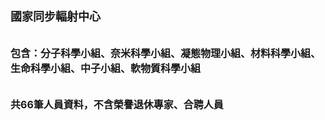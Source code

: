 # <font size=4>國家同步輻射中心</font></br></br>  <font size=3>包含：分子科學小組、奈米科學小組、凝態物理小組、材料科學小組、生命科學小組、中子小組、軟物質科學小組</font></br></br> <font size=3>共66筆人員資料，不含榮譽退休專家、合聘人員</font></br> <font size=4>